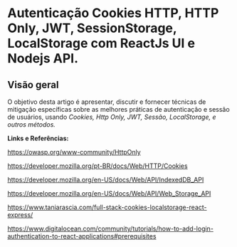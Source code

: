 # Autenticação Cookies HTTP, HTTP Only, JWT, SessionStorage, LocalStorage com ReactJs UI e Nodejs API.
## Visão geral
O objetivo desta artigo é apresentar, discutir e fornecer técnicas de mitigação específicas sobre as melhores práticas de autenticação e sessão de usuários, usando *Cookies, Http Only, JWT, Sessão, LocalStorage, e outros métodos.*





**Links e Referências:**

https://owasp.org/www-community/HttpOnly

https://developer.mozilla.org/pt-BR/docs/Web/HTTP/Cookies

https://developer.mozilla.org/en-US/docs/Web/API/IndexedDB_API

https://developer.mozilla.org/en-US/docs/Web/API/Web_Storage_API

https://www.taniarascia.com/full-stack-cookies-localstorage-react-express/

https://www.digitalocean.com/community/tutorials/how-to-add-login-authentication-to-react-applications#prerequisites
